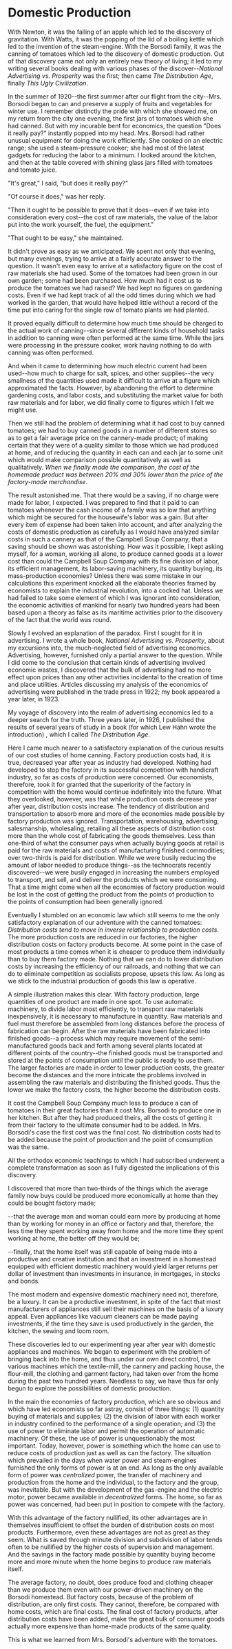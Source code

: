 # Domestic Production

With Newton, it was the falling of an apple which led to the discovery of gravitation. With Watts, it was the popping of the lid of a boiling kettle which led to the invention of the steam-engine. With the Borsodi family, it was the canning of tomatoes which led to the discovery of domestic production. Out of that discovery came not only an entirely new theory of living; it led to my writing several books dealing with various phases of the discover--*National Advertising vs. Prosperity* was the first; then came *The Distribution Age*, finally *This Ugly Civilization*.

In the summer of 1920--the first summer after our flight from the city--Mrs. Borsodi began to can and preserve a supply of fruits and vegetables for winter use. I remember distinctly the pride with which she showed me, on my return from the city one evening, the first jars of tomatoes which she had canned. But with my incurable bent for economics, the question "Does it really pay?" instantly popped into my head. Mrs. Borsodi had rather unusual equipment for doing the work efficiently. She cooked on an electric range; she used a steam-pressure cooker; she had most of the latest gadgets for reducing the labor to a minimum. I looked around the kitchen, and then at the table covered with shining glass jars filled with tomatoes and tomato juice.

"It's great," I said, "but does it really pay?"

"Of course it does," was her reply.

"Then it ought to be possible to prove that it does--even if we take into consideration every cost--the cost of raw materials, the value of the labor put into the work yourself, the fuel, the equipment."

"That ought to be easy," she maintained.

It didn't prove as easy as we anticipated. We spent not only that evening, but many evenings, trying to arrive at a fairly accurate answer to the question. It wasn't even easy to arrive at a satisfactory figure on the cost of raw materials she had used. Some of the tomatoes had been grown in our own garden; some had been purchased. How much had it cost us to produce the tomatoes we had raised? We had kept no figures on gardening costs. Even if we had kept track of all the odd times during which we had worked in the garden, that would have helped little without a record of the time put into caring for the single row of tomato plants we had planted.

It proved equally difficult to determine how much time should be charged to the actual work of canning--since several different kinds of household tasks in addition to canning were often performed at the same time. While the jars were processing in the pressure cooker, work having nothing to do with canning was often performed.

And when it came to determining how much electric current had been used--how much to charge for salt, spices, and other supplies--the very smallness of the quantities used made it difficult to arrive at a figure which approximated the facts. However, by abandoning the effort to determine gardening costs, and labor costs, and substituting the market value for both raw materials and for labor, we did finally come to figures which I felt we might use.

Then we still had the problem of determining what it had cost to buy canned tomatoes; we had to buy canned goods in a number of different stores so as to get a fair average price on the cannery-made product; of making certain that they were of a quality similar to those which we had produced at home, and of reducing the quantity in each can and each jar to some unit which would make comparison possible quantitatively as well as qualitatively. *When we finally made the comparison, the cost of the homemade product was between 20% and 30% lower than the price of the factory-made merchandise*.

The result astonished me. That there would be a saving, if no charge were made for labor, I expected. I was prepared to find that it paid to can tomatoes whenever the cash income of a family was so low that anything which might be secured for the housewife's labor was a gain. But after every item of expense had been taken into account, and after analyzing the costs of domestic production as carefully as I would have analyzed similar costs in such a cannery as that of the Campbell Soup Company, that a saving should be shown was astonishing. How was it possible, I kept asking myself, for a woman, working all alone, to produce canned goods at a lower cost than could the Campbell Soup Company with its fine division of labor, its efficient management, its labor-saving machinery, its quantity buying, its mass-production economies? Unless there was some mistake in our calculations this experiment knocked all the elaborate theories framed by economists to explain the industrial revolution, into a cocked hat. Unless we had failed to take some element of which I was ignorant into consideration, the economic activities of mankind for nearly two hundred years had been based upon a theory as false as its maritime activities prior to the discovery of the fact that the world was round.

Slowly I evolved an explanation of the paradox. First I sought for it in advertising. I wrote a whole book, *National Advertising vs. Prosperity*, about my excursions into, the much-neglected field of advertising economics. Advertising, however, furnished only a partial answer to the question. While I did come to the conclusion that certain kinds of advertising involved economic wastes, I discovered that the bulk of advertising had no more effect upon prices than any other activities incidental to the creation of time and place utilities. Articles discussing my analysis of the economics of advertising were published in the trade press in 1922; my book appeared a year later, in 1923.

My voyage of discovery into the realm of advertising economics led to a deeper search for the truth. Three years later, in 1926, I published the results of several years of study in a book (for which Lew Hahn wrote the introduction) , which I called *The Distribution Age*.

Here I came much nearer to a satisfactory explanation of the curious results of our cost studies of home canning. Factory production costs had, it is true, decreased year after year as industry had developed. Nothing had developed to stop the factory in its successful competition with handicraft industry, so far as costs of production were concerned. Our economists, therefore, took it for granted that the superiority of the factory in competition with the home would continue indefinitely into the future. What they overlooked, however, was that while production costs decrease year after year, distribution costs increase. The tendency of distribution and transportation to absorb more and more of the economies made possible by factory production was ignored. Transportation, warehousing, advertising, salesmanship, wholesaling, retailing all these aspects of distribution cost more than the whole cost of fabricating the goods themselves. Less than one-third of what the consumer pays when actually buying goods at retail is paid for the raw materials and costs of manufacturing finished commodities; over two-thirds is paid for distribution. While we were busily reducing the amount of labor needed to produce things--as the technocrats recently discovered--we were busily engaged in increasing the numbers employed to transport, and sell, and deliver the products which we were consuming. That a time might come when all the economies of factory production would be lost in the cost of getting the product from the points of production to the points of consumption had been generally ignored.

Eventually I stumbled on an economic law which still seems to me the only satisfactory explanation of our adventure with the canned tomatoes: *Distribution costs tend to move in inverse relationship to production costs*. The more production costs are reduced in our factories, the higher distribution costs on factory products become. At some point in the case of most products a time comes when it is cheaper to produce them individually than to buy them factory made. Nothing that we can do to lower distribution costs by increasing the efficiency of our railroads, and nothing that we can do to eliminate competition as socialists propose, upsets this law. As long as we stick to the industrial production of goods this law is operative.

A simple illustration makes this clear. With factory production, large quantities of one product are made in one spot. To use automatic machinery, to divide labor most efficiently, to transport raw materials inexpensively, it is necessary to manufacture in quantity. Raw materials and fuel must therefore be assembled from long distances before the process of fabrication can begin. After the raw materials have been fabricated into finished goods--a process which may require movement of the semi-manufactured goods back and forth among several plants located at different points of the country--the finished goods must be transported and stored at the points of consumption until the public is ready to use them. The larger factories are made in order to lower production costs, the greater become the distances and the more intricate the problems involved in assembling the raw materials and distributing the finished goods. Thus the lower we make the factory costs, the higher become the distribution costs.

It cost the Campbell Soup Company much less to produce a can of tomatoes in their great factories than it cost Mrs. Borsodi to produce one in her kitchen. But after they had produced theirs, all the costs of getting it from their factory to the ultimate consumer had to be added. In Mrs. Borsodi's case the first cost was the final cost. No distribution costs had to be added because the point of production and the point of consumption was the same.

All the orthodox economic teachings to which I had subscribed underwent a complete transformation as soon as I fully digested the implications of this discovery.

I discovered that more than two-thirds of the things which the average family now buys could be produced more economically at home than they could be bought factory made;

--that the average man and woman could earn more by producing at home than by working for money in an office or factory and that, therefore, the less time they spent working away from home and the more time they spent working at home, the better off they would be;

--finally, that the home itself was still capable of being made into a productive and creative institution and that an investment in a homestead equipped with efficient domestic machinery would yield larger returns per dollar of investment than investments in insurance, in mortgages, in stocks and bonds.

The most modern and expensive domestic machinery need not, therefore, be a luxury. It can be a productive investment, in spite of the fact that most manufacturers of appliances still sell their machines on the basis of a luxury appeal. Even appliances like vacuum cleaners can be made paying investments, if the time they save is used productively in the garden, the kitchen, the sewing and loom room.

These discoveries led to our experimenting year after year with domestic appliances and machines. We began to experiment with the problem of bringing back into the home, and thus under our own direct control, the various machines which the textile-mill, the cannery and packing house, the flour-mill, the clothing and garment factory, had taken over from the home during the past two hundred years. Needless to say, we have thus far only begun to explore the possibilities of domestic production.

In the main the economies of factory production, which are so obvious and which have led economists so far astray, consist of three things: (1) quantity buying of materials and supplies; (2) the division of labor with each worker in industry confined to the performance of a single operation; and (3) the use of power to eliminate labor and permit the operation of automatic machinery. Of these, the use of power is unquestionably the most important. Today, however, power is something which the home can use to reduce costs of production just as well as can the factory. The situation which prevailed in the days when water power and steam-engines furnished the only forms of power is at an end. As long as the only available form of power was *centralized* power, the transfer of machinery and production from the home and the individual, to the factory and the group, was inevitable. But with the development of the gas-engine and the electric motor, power became available in *decentralized* forms. The home, so far as power was concerned, had been put in position to compete with the factory.

With this advantage of the factory nullified, its other advantages are in themselves insufficient to offset the burden of distribution costs on most products. Furthermore, even these advantages are not as great as they seem. What is saved through minute division and subdivision of labor tends often to be nullified by the higher costs of supervision and management. And the savings in the factory made possible by quantity buying become more and more minute when the home begins to produce raw materials itself.

The average factory, no doubt, does produce food and clothing cheaper than we produce them even with our power-driven machinery on the Borsodi homestead. But factory costs, because of the problem of distribution, are only first costs. They cannot, therefore, be compared with home costs, which are final costs. The final cost of factory products, after distribution costs have been added, make the great bulk of consumer goods actually more expensive than home-made products of the same quality.

This is what we learned from Mrs. Borsodi's adventure with the tomatoes.
